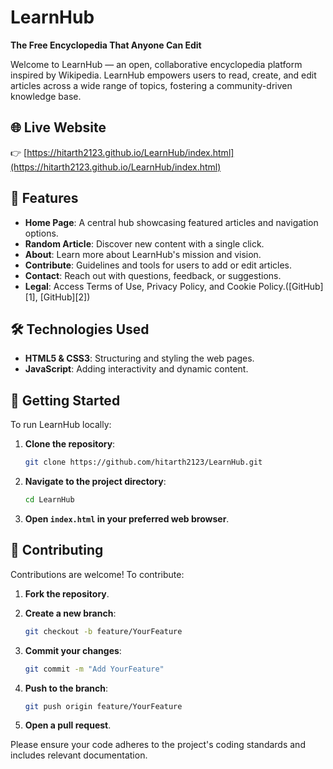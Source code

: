 
# LearnHub

**The Free Encyclopedia That Anyone Can Edit**

Welcome to LearnHub — an open, collaborative encyclopedia platform inspired by Wikipedia. LearnHub empowers users to read, create, and edit articles across a wide range of topics, fostering a community-driven knowledge base.

## 🌐 Live Website

👉 [https://hitarth2123.github.io/LearnHub/index.html](https://hitarth2123.github.io/LearnHub/index.html)

## 🧭 Features

* **Home Page**: A central hub showcasing featured articles and navigation options.
* **Random Article**: Discover new content with a single click.
* **About**: Learn more about LearnHub's mission and vision.
* **Contribute**: Guidelines and tools for users to add or edit articles.
* **Contact**: Reach out with questions, feedback, or suggestions.
* **Legal**: Access Terms of Use, Privacy Policy, and Cookie Policy.([GitHub][1], [GitHub][2])

## 🛠️ Technologies Used

* **HTML5 & CSS3**: Structuring and styling the web pages.
* **JavaScript**: Adding interactivity and dynamic content.

## 🚀 Getting Started

To run LearnHub locally:

1. **Clone the repository**:

   ```bash
   git clone https://github.com/hitarth2123/LearnHub.git
   ```



2. **Navigate to the project directory**:

   ```bash
   cd LearnHub
   ```



3. **Open `index.html` in your preferred web browser**.

## 🤝 Contributing

Contributions are welcome! To contribute:

1. **Fork the repository**.
2. **Create a new branch**:

   ```bash
   git checkout -b feature/YourFeature
   ```



3. **Commit your changes**:

   ```bash
   git commit -m "Add YourFeature"
   ```



4. **Push to the branch**:

   ```bash
   git push origin feature/YourFeature
   ```



5. **Open a pull request**.

Please ensure your code adheres to the project's coding standards and includes relevant documentation.


